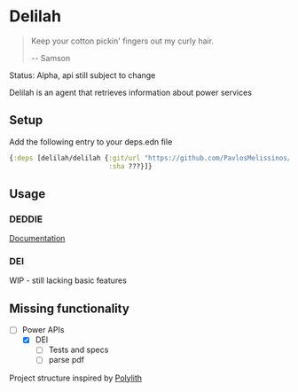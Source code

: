 # Delilah

> Keep your cotton pickin' fingers out my curly hair.
>
> -- Samson

Status: Alpha, api still subject to change

Delilah is an agent that retrieves information about power services

## Setup

Add the following entry to your deps.edn file

```clojure
{:deps [delilah/delilah {:git/url "https://github.com/PavlosMelissinos/delilah.git"
                         :sha ???}]}
```

## Usage

### DEDDIE

[Documentation](deddie/README.md)

### DEI

WIP - still lacking basic features

## Missing functionality

* [ ] Power APIs
  * [X] DEI
    * [ ] Tests and specs
    * [ ] parse pdf

Project structure inspired by [Polylith](https://polylith.gitbook.io/polylith)
